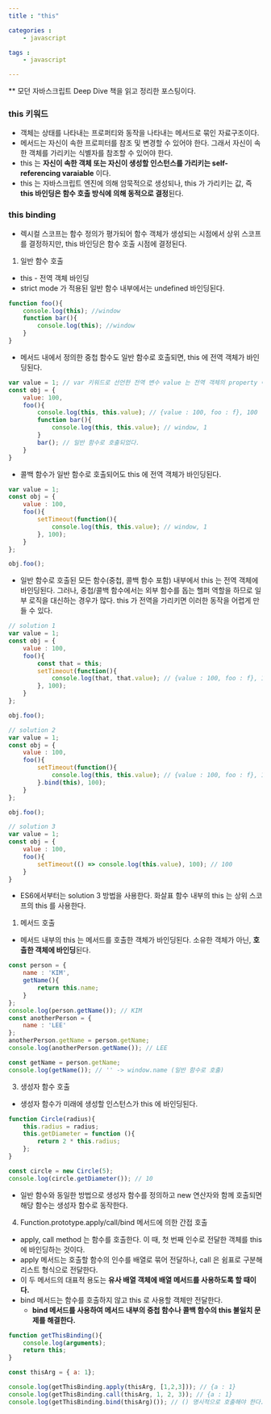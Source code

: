 ```yaml
---
title : "this"

categories :
    - javascript

tags :
    - javascript

---
```

  ** 모던 자바스크립트 Deep Dive 책을 읽고 정리한 포스팅이다.

### this 키워드
- 객체는 상태를 나타내는 프로퍼티와 동작을 나타내는 메서드로 묶인 자료구조이다.
- 메서드는 자신이 속한 프로피터를 참조 및 변경할 수 있어야 한다. 그래서 자신이 속한 객체를 가리키는 식별자를 참조할 수 있어야 한다.
- this 는 **자신이 속한 객체 또는 자신이 생성할 인스턴스를 가리키는 self-referencing varaiable** 이다.
- this 는 자바스크립트 엔진에 의해 암묵적으로 생성되나, this 가 가리키는 값, 즉 **this 바인딩은 함수 호출 방식에 의해 동적으로 결정**된다.

### this binding
- 렉시컬 스코프는 함수 정의가 평가되어 함수 객체가 생성되는 시점에서 상위 스코프를 결정하지만, this 바인딩은 함수 호출 시점에 결정된다.

1. 일반 함수 호출
- this - 전역 객체 바인딩
- strict mode 가 적용된 일반 함수 내부에서는 undefined 바인딩된다.

```javascript
function foo(){
    console.log(this); //window
    function bar(){
        console.log(this); //window
    }
}
```

- 메서드 내에서 정의한 중첩 함수도 일반 함수로 호출되면, this 에 전역 객체가 바인딩된다.

```javascript
var value = 1; // var 키워드로 선언한 전역 변수 value 는 전역 객체의 property 이다.
const obj = {
    value: 100, 
    foo(){
        console.log(this, this.value); // {value : 100, foo : f}, 100
        function bar(){
            console.log(this, this.value); // window, 1
        }
        bar(); // 일반 함수로 호출되었다.
    }
}
```
- 콜백 함수가 일반 함수로 호출되어도 this 에 전역 객체가 바인딩된다.


```javascript
var value = 1;
const obj = {
    value : 100, 
    foo(){
        setTimeout(function(){
            console.log(this, this.value); // window, 1
        }, 100);
    }
};

obj.foo();
```

- 일반 함수로 호출된 모든 함수(중첩, 콜백 함수 포함) 내부에서 this 는 전역 객체에 바인딩된다. 그러나, 중첩/콜백 함수에서는 외부 함수를 돕는 헬퍼 역할을 하므로 일부 로직을 대신하는 경우가 많다. this 가 전역을 가리키면 이러한 동작을 어렵게 만들 수 있다.

```javascript
// solution 1
var value = 1;
const obj = {
    value : 100, 
    foo(){
        const that = this;
        setTimeout(function(){
            console.log(that, that.value); // {value : 100, foo : f}, 100
        }, 100);
    }
};

obj.foo();

// solution 2
var value = 1;
const obj = {
    value : 100, 
    foo(){
        setTimeout(function(){
            console.log(this, this.value); // {value : 100, foo : f}, 100
        }.bind(this), 100);
    }
};

obj.foo();

// solution 3
var value = 1;
const obj = {
    value : 100,
    foo(){
        setTimeout(() => console.log(this.value), 100); // 100
    }
}
```

- ES6에서부터는 solution 3 방법을 사용한다. 화살표 함수 내부의 this 는 상위 스코프의 this 를 사용한다.

1. 메서드 호출
- 메서드 내부의 this 는 메서드를 호출한 객체가 바인딩된다. 소유한 객체가 아닌, **호출한 객체에 바인딩**된다.
  
```javascript
const person = {
    name : 'KIM', 
    getName(){
        return this.name;
    }
};
console.log(person.getName()); // KIM
const anotherPerson = {
    name : 'LEE'
};
anotherPerson.getName = person.getName;
console.log(anotherPerson.getName()); // LEE

const getName = person.getName;
console.log(getName()); // '' -> window.name (일반 함수로 호출)
```

3. 생성자 함수 호출
- 생성자 함수가 미래에 생성할 인스턴스가 this 에 바인딩된다.

```javascript
function Circle(radius){
    this.radius = radius;
    this.getDiameter = function (){
        return 2 * this.radius;
    };
}

const circle = new Circle(5);
console.log(circle.getDiameter()); // 10
```
- 일반 함수와 동일한 방법으로 생성자 함수를 정의하고 new 연산자와 함께 호출되면 해당 함수는 생성자 함수로 동작한다.
  

4. Function.prototype.apply/call/bind 메서드에 의한 간접 호출
- apply, call method 는 함수를 호출한다. 이 때, 첫 번째 인수로 전달한 객체를 this 에 바인딩하는 것이다. 
- apply 메서드는 호출할 함수의 인수를 배열로 묶어 전달하나, call 은 쉼표로 구분해 리스트 형식으로 전달한다.
- 이 두 메서드의 대표적 용도는 **유사 배열 객체에 배열 메서드를 사용하도록 할 때이다.**
- bind 메서드는 함수를 호출하지 않고 this 로 사용할 객체만 전달한다.
  - **bind 메서드를 사용하여 메서드 내부의 중첩 함수나 콜백 함수의 this 불일치 문제를 해결한다.**

```javascript
function getThisBinding(){
    console.log(arguments);
    return this;
}

const thisArg = { a: 1};

console.log(getThisBinding.apply(thisArg, [1,2,3])); // {a : 1}
console.log(getThisBinding.call(thisArg, 1, 2, 3)); // {a : 1}
console.log(getThisBinding.bind(thisArg)()); // () 명시적으로 호출해야 한다. // {a : 1} 
```